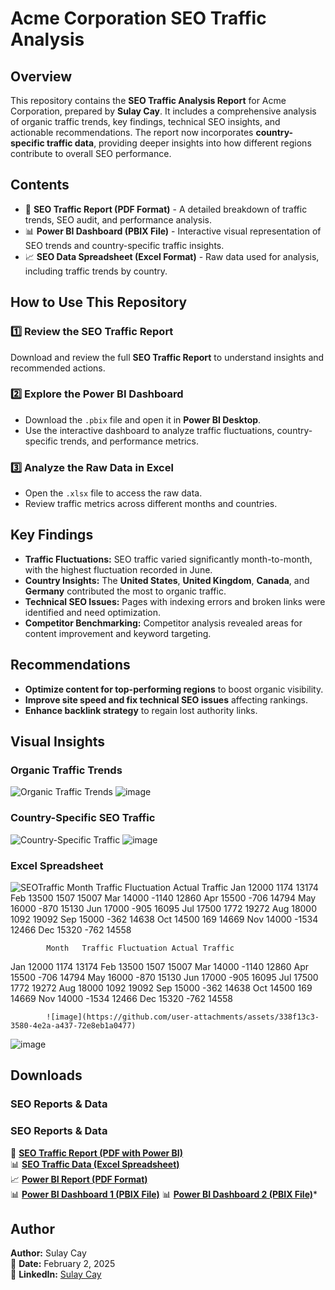 # Acme Corporation SEO Traffic Analysis

## Overview
This repository contains the **SEO Traffic Analysis Report** for Acme Corporation, prepared by **Sulay Cay**. It includes a comprehensive analysis of organic traffic trends, key findings, technical SEO insights, and actionable recommendations. The report now incorporates **country-specific traffic data**, providing deeper insights into how different regions contribute to overall SEO performance.

## Contents
- 📄 **SEO Traffic Report (PDF Format)** - A detailed breakdown of traffic trends, SEO audit, and performance analysis.
- 📊 **Power BI Dashboard (PBIX File)** - Interactive visual representation of SEO trends and country-specific traffic insights.
- 📈 **SEO Data Spreadsheet (Excel Format)** - Raw data used for analysis, including traffic trends by country.

## How to Use This Repository
### 1️⃣ **Review the SEO Traffic Report**
Download and review the full **SEO Traffic Report** to understand insights and recommended actions.

### 2️⃣ **Explore the Power BI Dashboard**
- Download the `.pbix` file and open it in **Power BI Desktop**.
- Use the interactive dashboard to analyze traffic fluctuations, country-specific trends, and performance metrics.

### 3️⃣ **Analyze the Raw Data in Excel**
- Open the `.xlsx` file to access the raw data.
- Review traffic metrics across different months and countries.

## Key Findings
- **Traffic Fluctuations:** SEO traffic varied significantly month-to-month, with the highest fluctuation recorded in June.
- **Country Insights:** The **United States**, **United Kingdom**, **Canada**, and **Germany** contributed the most to organic traffic.
- **Technical SEO Issues:** Pages with indexing errors and broken links were identified and need optimization.
- **Competitor Benchmarking:** Competitor analysis revealed areas for content improvement and keyword targeting.

## Recommendations
- **Optimize content for top-performing regions** to boost organic visibility.
- **Improve site speed and fix technical SEO issues** affecting rankings.
- **Enhance backlink strategy** to regain lost authority links.

## Visual Insights

### Organic Traffic Trends
![Organic Traffic Trends](https://github.com/sulay01/Acme-Corp-PowerBI-xls/blob/main/images/organic-traffic-trends.png)
![image](https://github.com/user-attachments/assets/cc37dca0-03a1-4ab6-9472-5ba999cee4e8)



### Country-Specific SEO Traffic
![Country-Specific Traffic](https://github.com/sulay01/Acme-Corp-PowerBI-xls/blob/main/images/country-seo-traffic.png)
![image](https://github.com/user-attachments/assets/fcff781e-a25f-4211-95d6-8c50367077ea)



### Excel Spreadsheet 
![SEOTraffic](https://github.com/sulay01/Acme-Corp-PowerBI-xls/blob/main/seo_traffic_report_with_powerbi_excel.pdf.png)
Month	Traffic	Fluctuation	Actual Traffic
Jan	12000	1174	13174
Feb	13500	1507	15007
Mar	14000	-1140	12860
Apr	15500	-706	14794
May	16000	-870	15130
Jun	17000	-905	16095
Jul	17500	1772	19272
Aug	18000	1092	19092
Sep	15000	-362	14638
Oct	14500	169	14669
Nov	14000	-1534	12466
Dec	15320	-762	14558
			
			
			
			Month	Traffic	Fluctuation	Actual Traffic
Jan	12000	1174	13174
Feb	13500	1507	15007
Mar	14000	-1140	12860
Apr	15500	-706	14794
May	16000	-870	15130
Jun	17000	-905	16095
Jul	17500	1772	19272
Aug	18000	1092	19092
Sep	15000	-362	14638
Oct	14500	169	14669
Nov	14000	-1534	12466
Dec	15320	-762	14558
			
			
			
			![image](https://github.com/user-attachments/assets/338f13c3-3580-4e2a-a437-72e8eb1a0477)
![image](https://github.com/user-attachments/assets/6a710a57-b8c7-4b91-8d2b-edca775d9b40)





## Downloads

### SEO Reports & Data

### SEO Reports & Data
📄 **[SEO Traffic Report (PDF with Power BI)](https://github.com/sulay01/Acme-Corp-PowerBI-xls/blob/main/Acme_Corp_SEO_Traffic_With-Countries_PowerBi%20(1).pdf)**  
📊 **[SEO Traffic Data (Excel Spreadsheet)](https://github.com/sulay01/Acme-Corp-PowerBI-xls/blob/main/Acme_Corp_seo_traffic_data_by_sulay_cay.xlsx)**  
📈 **[Power BI Report (PDF Format)](https://github.com/sulay01/Acme-Corp-PowerBI-xls/blob/main/Acme%20Corp%20SEO%20Traffic%20Data%20Power%20BI%20BY%20SULAY%20CAY.pdf)**  
📊 **[Power BI Dashboard 1 (PBIX File)](https://github.com/sulay01/Acme-Corp-PowerBI-xls/blob/main/Acme_Corp_SEO_Traffic_Data_With_Countries%20(1).pbix)**
📊 **[Power BI Dashboard 2 (PBIX File)](https://github.com/sulay01/Acme-Corp-PowerBI-xls/blob/main/Acme_Corp_SEO_Traffic_Data_With_Countries.pbix)***

## Author
**Author:** Sulay Cay  
📅 **Date:** February 2, 2025  
🔗 **LinkedIn:** [Sulay Cay](https://www.linkedin.com/in/sulay-cay-0589513a/)

